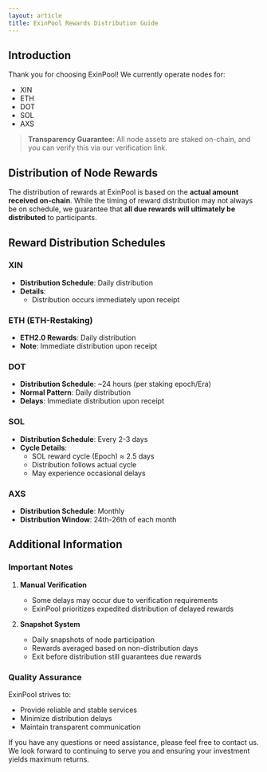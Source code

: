 ```yaml
---
layout: article
title: ExinPool Rewards Distribution Guide
---
```


## Introduction

Thank you for choosing ExinPool! We currently operate nodes for:
- XIN
- ETH 
- DOT
- SOL
- AXS

> **Transparency Guarantee**: All node assets are staked on-chain, and you can verify this via our verification link.

## Distribution of Node Rewards

The distribution of rewards at ExinPool is based on the **actual amount received on-chain**. While the timing of reward distribution may not always be on schedule, we guarantee that **all due rewards will ultimately be distributed** to participants.

## Reward Distribution Schedules

### XIN
- **Distribution Schedule**: Daily distribution
- **Details**:
  - Distribution occurs immediately upon receipt

### ETH (ETH-Restaking)
- **ETH2.0 Rewards**: Daily distribution
- **Note**: Immediate distribution upon receipt

### DOT
- **Distribution Schedule**: ~24 hours (per staking epoch/Era)
- **Normal Pattern**: Daily distribution
- **Delays**: Immediate distribution upon receipt

### SOL
- **Distribution Schedule**: Every 2-3 days
- **Cycle Details**: 
  - SOL reward cycle (Epoch) ≈ 2.5 days
  - Distribution follows actual cycle
  - May experience occasional delays

### AXS
- **Distribution Schedule**: Monthly
- **Distribution Window**: 24th-26th of each month

## Additional Information

### Important Notes

1. **Manual Verification**
   - Some delays may occur due to verification requirements
   - ExinPool prioritizes expedited distribution of delayed rewards

2. **Snapshot System**
   - Daily snapshots of node participation
   - Rewards averaged based on non-distribution days
   - Exit before distribution still guarantees due rewards

### Quality Assurance
ExinPool strives to:
- Provide reliable and stable services
- Minimize distribution delays
- Maintain transparent communication

If you have any questions or need assistance, please feel free to contact us. We look forward to continuing to serve you and ensuring your investment yields maximum returns.